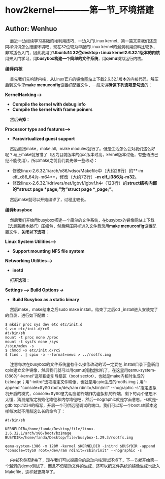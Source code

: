 # how2kernel————第一节\_环境搭建

## Author: Wenhuo

&nbsp;&nbsp;&nbsp;&nbsp;<font size=2>最近一边继续学习基础的堆利用技巧，一边入门Linux kernel，第一篇文章我们还是同样讲讲怎么搭建环境吧，现在32位较为早起的Linux kernel的漏洞利用资料比较多，非常适合入门，因此我用了**Ubuntu14 32位desktop+Linux kernel2.6.32.1版本的内核**用来入门学习，用**busybox构建一个简单的文件系统**，用**qemu**模拟运行内核。</font></br>

**编译内核**

&nbsp;&nbsp;&nbsp;&nbsp;<font size=2>首先我们先构建内核，从Linux官方的[镜像网站](https://mirrors.edge.kernel.org/pub/linux/kernel/)上下载2.6.32.1版本的内核代码。解压后到文件里**make menuconfig**设置好配置文件，一般来讲**确保下列选项是勾选**的：</font></br>

**KernelHacking-->**

- **Compile the kernel with debug info**
- **Compile the kernel with frame poiners**

&nbsp;&nbsp;&nbsp;&nbsp;<font size=2>然后**去掉**：</font></br>

**Processor type and features-->**

- **Paravirtualized guest support**

&nbsp;&nbsp;&nbsp;&nbsp;<font size=2>然后直接make，make all，make modules就行了。但是生活怎么会对我们这么好呢？马上make就报错了（因为目前版本的gcc版本过高，kernel版本过低，有些语法已经不能使用），所以make之前我们要先做一些改动：</font></br>

- 修改linux-2.6.32.1/arch/x86/vdso/Makefile中（大约28行）的**-m elf_x86_64为-m64**，修改（大约72行）**-m elf_i386为-m32**。
- 修改linux-2.6.32.1/drivers/net/igbvf/igbvf.h中（123行）的**struct结构内部的“struct page *page;”为“struct page *_page;”**。

&nbsp;&nbsp;&nbsp;&nbsp;<font size=2>然后make就可以开始编译了，过程比较长。</font></br>

**编译busybox**

&nbsp;&nbsp;&nbsp;&nbsp;<font size=2>然后我们开始用busybox搭建一个简单的文件系统，在busybox的镜像网站上下载（选最新版本就行）压缩包，然后解压同样进入文件目录用**make menuconfig**设置配置文件，**关闭以下选项**：</font></br>

**Linux System Utilities-->**

- **Support mounting NFS file system**

**Networking Utilities-->**

- **inetd**

&nbsp;&nbsp;&nbsp;&nbsp;<font size=2>**打开选项**：</font></br>

**Settings --> Build Options ->**

- **Build Busybox as a static binary**

&nbsp;&nbsp;&nbsp;&nbsp;<font size=2>然后make，make结束之后sudo make install。结束了之后cd _install进入安装完了的目录，进行如下配置：</font></br>

```shell
$ mkdir proc sys dev etc etc/init.d
$ vim etc/init.d/rcS
#!/bin/sh
mount -t proc none /proc
mount -t sysfs none /sys
/sbin/mdev -s
$ chmod +x etc/init.d/rcS
$ find . | cpio -o --format=newc > ../rootfs.img
```

&nbsp;&nbsp;&nbsp;&nbsp;<font size=2>注意每次在busybox的文件系统里有什么操作改动的话一定要在_install目录下重新用cpio建立文件镜像，然后我们就可以用qemu创建虚拟机了，在这里用qemu-system-i386的“-kernel”选项指定引导扇区（boot sector），也就是make内核时生成的bzImage；用“-initrd”选项指定文件映像，也就是用cpio生成的rootfs.img；用“-append "console=ttyS0 root=/dev/ram rdinit=/sbin/init"  --nographic -s”指定虚拟机开启的模式，console=ttyS0意为用当前终端作为虚拟机的终端，剩下的两个意思不太懂，猜测是指定初始化路径和内存路径吧，然后--nographic就是字面意思，-s就是-gdb tcp::1234的缩写，开启一个可供远程调试的端口。我们可以写一个boot.sh脚本这样每次就不用敲这么长的命令了：</font></br>

```shell
#!/bin/sh

KERNELDIR=/home/fanda/Desktop/file/linux-2.6.32.1/arch/x86/boot/bzImage
BUSYDIR=/home/fanda/Desktop/file/busybox-1.29.3/rootfs.img

qemu-system-i386 -m 128M -kernel $KERNELDIR -initrd $BUSYDIR -append "console=ttyS0 root=/dev/ram rdinit=/sbin/init" --nographic -s

```

&nbsp;&nbsp;&nbsp;&nbsp;<font size=2>内核环境搭建完了，现在我们可以很简单的启动内核测试环境了，下一节就开始第一个漏洞的demo测试了，而且不但驱动文件的生成，还可以把文件系统的镜像生成也放入Makefile，这样就更简单了。</font></br>
